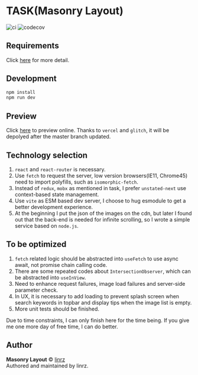 # TASK(Masonry Layout)

![ci](https://api.travis-ci.com/linrz/test-frontend.svg?branch=master)
![codecov](https://codecov.io/gh/linrz/test-frontend/branch/master/graph/badge.svg)

## Requirements

Click [here](https://wiredcraft.gitbook.io/recruitment-test/coding/frontend) for more detail.

## Development

```sh
npm install
npm run dev
```

## Preview

Click [here](https://test-frontend-pi.vercel.app/) to preview online. Thanks to `vercel` and `glitch`, it will be depolyed after the master branch updated.

## Technology selection

1. `react` and `react-router` is necessary.
2. Use `fetch` to request the server, low version browsers(IE11, Chrome45) need to import polyfills, such as `isomorphic-fetch`.
3. Instead of `redux`, `mobx` as mentioned in task, I prefer `unstated-next` use context-based state management.
4. Use `vite` as ESM based dev server, I choose to hug esmodule to get a better development experience.
5. At the beginning I put the json of the images on the cdn, but later I found out that the back-end is needed for infinite scrolling, so I wrote a simple service based on `node.js`.

## To be optimized

1. `fetch` related logic should be abstracted into `useFetch` to use async await, not promise chain calling code.
2. There are some repeated codes about `IntersectionObserver`, which can be abstracted into `useInView`.
3. Need to enhance request failures, image load failures and server-side parameter check.
4. In UX, it is necessary to add loading to prevent splash screen when search keywords in topbar and display tips when the image list is empty.
5. More unit tests should be finished.

Due to time constraints, I can only finish here for the time being. If you give me one more day of free time, I can do better.

## Author

**Masonry Layout** © [linrz](https://github.com/linrz)<br>
Authored and maintained by linrz.
